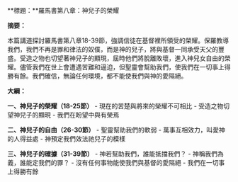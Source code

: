 **標題：**羅馬書第八章：神兒子的榮耀

**摘要：**

本篇講道探討羅馬書第八章18-39節，強調信徒在基督裡所領受的榮耀。保羅教導我們，我們不再是罪和律法的奴僕，而是神的兒子，將與基督一同承受天父的豐盛。受造之物也切望著神兒子的顯現，屆時他們將脫離敗壞，進入神兒女自由的榮耀。儘管我們在世上會遭遇苦難和逼迫，但聖靈會幫助我們，使我們在一切事上得勝有餘。我們確信，無論任何環境，都不能使我們與神的愛隔絕。

**大綱：**

**一、神兒子的榮耀（18-25節）**
    - 現在的苦楚與將來的榮耀不可相比
    - 受造之物切望神兒子的顯現
    - 我們在盼望中與有榮焉

**二、神兒子的自由（26-30節）**
    - 聖靈幫助我們的軟弱
    - 萬事互相效力，叫愛神的人得益處
    - 神預定我們效法祂兒子的模樣

**三、神兒子的確據（31-39節）**
    - 神若幫助我們，誰能抵擋我們？
    - 神稱我們為義，誰能定我們的罪？
    - 沒有任何事物能使我們與基督的愛隔絕
    - 我們在一切事上得勝有餘